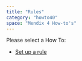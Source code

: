 ```yaml
---
title: "Rules"
category: "howto40"
space: "Mendix 4 How-to's"
---
```

Please select a How To:

*   [Set up a rule](Set+up+a+rule)
